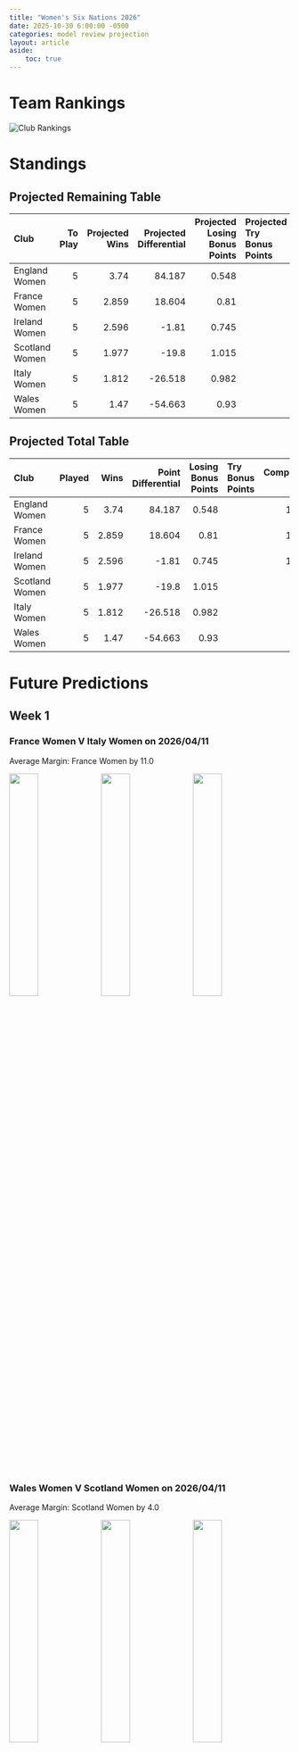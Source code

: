 ```yaml
---  
title: "Women's Six Nations 2026"  
date: 2025-10-30 6:00:00 -0500  
categories: model review projection  
layout: article  
aside:  
    toc: true  
---
```

# Team Rankings


![Club Rankings](plots/rankings_Womens_Six_Nations_2026.png)
# Standings

## Projected Remaining Table


| Club           |   To Play |   Projected Wins |   Projected Differential |   Projected Losing Bonus Points | Projected Try Bonus Points   |   Projected Competition Points |
|:---------------|----------:|-----------------:|-------------------------:|--------------------------------:|:-----------------------------|-------------------------------:|
| England Women  |         5 |            3.74  |                   84.187 |                           0.548 |                              |                         15.786 |
| France Women   |         5 |            2.859 |                   18.604 |                           0.81  |                              |                         12.638 |
| Ireland Women  |         5 |            2.596 |                   -1.81  |                           0.745 |                              |                         11.487 |
| Scotland Women |         5 |            1.977 |                  -19.8   |                           1.015 |                              |                          9.339 |
| Italy Women    |         5 |            1.812 |                  -26.518 |                           0.982 |                              |                          8.62  |
| Wales Women    |         5 |            1.47  |                  -54.663 |                           0.93  |                              |                          7.16  |



## Projected Total Table


| Club           |   Played |   Wins |   Point Differential |   Losing Bonus Points | Try Bonus Points   |   Competition Points |
|:---------------|---------:|-------:|---------------------:|----------------------:|:-------------------|---------------------:|
| England Women  |        5 |  3.74  |               84.187 |                 0.548 |                    |               15.786 |
| France Women   |        5 |  2.859 |               18.604 |                 0.81  |                    |               12.638 |
| Ireland Women  |        5 |  2.596 |               -1.81  |                 0.745 |                    |               11.487 |
| Scotland Women |        5 |  1.977 |              -19.8   |                 1.015 |                    |                9.339 |
| Italy Women    |        5 |  1.812 |              -26.518 |                 0.982 |                    |                8.62  |
| Wales Women    |        5 |  1.47  |              -54.663 |                 0.93  |                    |                7.16  |



# Future Predictions

## Week 1

### France Women V Italy Women on 2026/04/11


Average Margin: France Women by 11.0

<p float="left">
<img src="plots\2026-04-11-FranceWomen_V_ItalyWomen_performances.png" width="32%" />
<img src="plots\2026-04-11-FranceWomen_V_ItalyWomen_resultbar.png" width="32%" />
<img src="plots\2026-04-11-FranceWomen_V_ItalyWomen_spreads.png" width="32%" />
</p>

### Wales Women V Scotland Women on 2026/04/11


Average Margin: Scotland Women by 4.0

<p float="left">
<img src="plots\2026-04-11-WalesWomen_V_ScotlandWomen_performances.png" width="32%" />
<img src="plots\2026-04-11-WalesWomen_V_ScotlandWomen_resultbar.png" width="32%" />
<img src="plots\2026-04-11-WalesWomen_V_ScotlandWomen_spreads.png" width="32%" />
</p>

### England Women V Ireland Women on 2026/04/11


Average Margin: England Women by 19.3

<p float="left">
<img src="plots\2026-04-11-EnglandWomen_V_IrelandWomen_performances.png" width="32%" />
<img src="plots\2026-04-11-EnglandWomen_V_IrelandWomen_resultbar.png" width="32%" />
<img src="plots\2026-04-11-EnglandWomen_V_IrelandWomen_spreads.png" width="32%" />
</p>

## Week 2

### Wales Women V France Women on 2026/04/18


Average Margin: France Women by 9.6

<p float="left">
<img src="plots\2026-04-18-WalesWomen_V_FranceWomen_performances.png" width="32%" />
<img src="plots\2026-04-18-WalesWomen_V_FranceWomen_resultbar.png" width="32%" />
<img src="plots\2026-04-18-WalesWomen_V_FranceWomen_spreads.png" width="32%" />
</p>

### Ireland Women V Italy Women on 2026/04/18


Average Margin: Ireland Women by 7.4

<p float="left">
<img src="plots\2026-04-18-IrelandWomen_V_ItalyWomen_performances.png" width="32%" />
<img src="plots\2026-04-18-IrelandWomen_V_ItalyWomen_resultbar.png" width="32%" />
<img src="plots\2026-04-18-IrelandWomen_V_ItalyWomen_spreads.png" width="32%" />
</p>

### Scotland Women V England Women on 2026/04/18


Average Margin: England Women by 15.5

<p float="left">
<img src="plots\2026-04-18-ScotlandWomen_V_EnglandWomen_performances.png" width="32%" />
<img src="plots\2026-04-18-ScotlandWomen_V_EnglandWomen_resultbar.png" width="32%" />
<img src="plots\2026-04-18-ScotlandWomen_V_EnglandWomen_spreads.png" width="32%" />
</p>

## Week 3

### England Women V Wales Women on 2026/04/25


Average Margin: England Women by 29.0

<p float="left">
<img src="plots\2026-04-25-EnglandWomen_V_WalesWomen_performances.png" width="32%" />
<img src="plots\2026-04-25-EnglandWomen_V_WalesWomen_resultbar.png" width="32%" />
<img src="plots\2026-04-25-EnglandWomen_V_WalesWomen_spreads.png" width="32%" />
</p>

### Italy Women V Scotland Women on 2026/04/25


Average Margin: Italy Women by 2.7

<p float="left">
<img src="plots\2026-04-25-ItalyWomen_V_ScotlandWomen_performances.png" width="32%" />
<img src="plots\2026-04-25-ItalyWomen_V_ScotlandWomen_resultbar.png" width="32%" />
<img src="plots\2026-04-25-ItalyWomen_V_ScotlandWomen_spreads.png" width="32%" />
</p>

### France Women V Ireland Women on 2026/04/25


Average Margin: France Women by 6.6

<p float="left">
<img src="plots\2026-04-25-FranceWomen_V_IrelandWomen_performances.png" width="32%" />
<img src="plots\2026-04-25-FranceWomen_V_IrelandWomen_resultbar.png" width="32%" />
<img src="plots\2026-04-25-FranceWomen_V_IrelandWomen_spreads.png" width="32%" />
</p>

## Week 4

### Scotland Women V France Women on 2026/05/09


Average Margin: France Women by 0.0

<p float="left">
<img src="plots\2026-05-09-ScotlandWomen_V_FranceWomen_performances.png" width="32%" />
<img src="plots\2026-05-09-ScotlandWomen_V_FranceWomen_resultbar.png" width="32%" />
<img src="plots\2026-05-09-ScotlandWomen_V_FranceWomen_spreads.png" width="32%" />
</p>

### Ireland Women V Wales Women on 2026/05/09


Average Margin: Ireland Women by 11.1

<p float="left">
<img src="plots\2026-05-09-IrelandWomen_V_WalesWomen_performances.png" width="32%" />
<img src="plots\2026-05-09-IrelandWomen_V_WalesWomen_resultbar.png" width="32%" />
<img src="plots\2026-05-09-IrelandWomen_V_WalesWomen_spreads.png" width="32%" />
</p>

### Italy Women V England Women on 2026/05/09


Average Margin: England Women by 11.9

<p float="left">
<img src="plots\2026-05-09-ItalyWomen_V_EnglandWomen_performances.png" width="32%" />
<img src="plots\2026-05-09-ItalyWomen_V_EnglandWomen_resultbar.png" width="32%" />
<img src="plots\2026-05-09-ItalyWomen_V_EnglandWomen_spreads.png" width="32%" />
</p>

## Week 5

### Wales Women V Italy Women on 2026/05/17


Average Margin: Italy Women by 1.0

<p float="left">
<img src="plots\2026-05-17-WalesWomen_V_ItalyWomen_performances.png" width="32%" />
<img src="plots\2026-05-17-WalesWomen_V_ItalyWomen_resultbar.png" width="32%" />
<img src="plots\2026-05-17-WalesWomen_V_ItalyWomen_spreads.png" width="32%" />
</p>

### Ireland Women V Scotland Women on 2026/05/17


Average Margin: Ireland Women by 5.6

<p float="left">
<img src="plots\2026-05-17-IrelandWomen_V_ScotlandWomen_performances.png" width="32%" />
<img src="plots\2026-05-17-IrelandWomen_V_ScotlandWomen_resultbar.png" width="32%" />
<img src="plots\2026-05-17-IrelandWomen_V_ScotlandWomen_spreads.png" width="32%" />
</p>

### France Women V England Women on 2026/05/17


Average Margin: England Women by 8.5

<p float="left">
<img src="plots\2026-05-17-FranceWomen_V_EnglandWomen_performances.png" width="32%" />
<img src="plots\2026-05-17-FranceWomen_V_EnglandWomen_resultbar.png" width="32%" />
<img src="plots\2026-05-17-FranceWomen_V_EnglandWomen_spreads.png" width="32%" />
</p>
